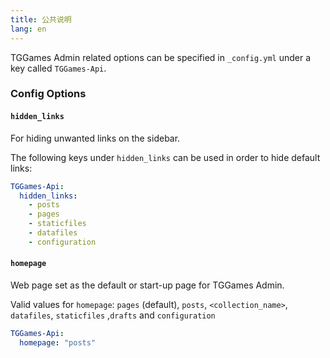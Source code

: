 ```yaml
---
title: 公共说明
lang: en
--- 
```


TGGames Admin related options can be specified in `_config.yml`
under a key called `TGGames-Api`.

### Config Options

#### `hidden_links`

For hiding unwanted links on the sidebar. 

The following keys under `hidden_links` can be used in order to hide default links:

```yaml
TGGames-Api:
  hidden_links:
    - posts
    - pages
    - staticfiles
    - datafiles
    - configuration
```

#### `homepage`

Web page set as the default or start-up page for TGGames Admin.

Valid values for `homepage`: `pages` (default), `posts`, `<collection_name>`,
`datafiles`, `staticfiles` ,`drafts` and `configuration`

```yaml
TGGames-Api:
  homepage: "posts"
```
